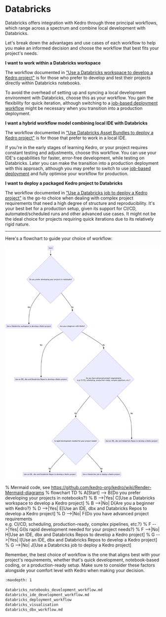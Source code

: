 # Databricks

Databricks offers integration with Kedro through three principal workflows, which range across a spectrum and combine local development with Databricks.

Let's break down the advantages and use cases of each workflow to help you make an informed decision and choose the workflow that best fits your project's needs.

**I want to work within a Databricks workspace**

The workflow documented in ["Use a Databricks workspace to develop a Kedro project"](./databricks_notebooks_development_workflow.md) is for those who prefer to develop and test their projects directly within Databricks notebooks.

To avoid the overhead of setting up and syncing a local development environment with Databricks, choose this as your workflow. You gain the flexibility for quick iteration, although switching to a [job-based deployment workflow](./databricks_deployment_workflow.md) might be necessary when you transition into a production deployment.

**I want a hybrid workflow model combining local IDE with Databricks**

The workflow documented in ["Use Databricks Asset Bundles to deploy a Kedro project"](./databricks_ide_development_workflow.md) is for those that prefer to work in a local IDE.

If you're in the early stages of learning Kedro, or your project requires constant testing and adjustments, choose this workflow. You can use your IDE's capabilities for faster, error-free development, while testing on Databricks. Later you can make the transition into a production deployment with this approach, although you may prefer to switch to use [job-based deployment](./databricks_deployment_workflow.md) and fully optimise your workflow for production.

**I want to deploy a packaged Kedro project to Databricks**

The workflow documented in ["Use a Databricks job to deploy a Kedro project"](./databricks_deployment_workflow.md) is the go-to choice when dealing with complex project requirements that need a high degree of structure and reproducibility. It's your best bet for a production setup, given its support for CI/CD, automated/scheduled runs and other advanced use cases. It might not be the ideal choice for projects requiring quick iterations due to its relatively rigid nature.

---
Here's a flowchart to guide your choice of workflow:

![Decision making diagram for deploying Kedro projects to Databricks](../../meta/images/databricks-flow-chart.png)

% Mermaid code, see https://github.com/kedro-org/kedro/wiki/Render-Mermaid-diagrams
% flowchart TD
%   A[Start] --> B{Do you prefer developing your projects in notebooks?}
%   B -->|Yes| C[Use a Databricks workspace to develop a Kedro project]
%   B -->|No| D{Are you a beginner with Kedro?}
%   D -->|Yes| E[Use an IDE, dbx and Databricks Repos to develop a Kedro project]
%   D -->|No| F{Do you have advanced project requirements<br>e.g. CI/CD, scheduling, production-ready, complex pipelines, etc.?}
%   F -->|Yes| G{Is rapid development needed for your project needs?}
%   F -->|No| H[Use an IDE, dbx and Databricks Repos to develop a Kedro project]
%   G -->|Yes| I[Use an IDE, dbx and Databricks Repos to develop a Kedro project]
%   G -->|No| J[Use a Databricks job to deploy a Kedro project]


Remember, the best choice of workflow is the one that aligns best with your project's requirements, whether that's quick development, notebook-based coding, or a production-ready setup. Make sure to consider these factors alongside your comfort level with Kedro when making your decision.


```{toctree}
:maxdepth: 1

databricks_notebooks_development_workflow.md
databricks_ide_development_workflow.md
databricks_deployment_workflow
databricks_visualisation
databricks_dbx_workflow.md
```
